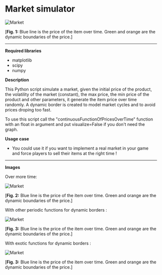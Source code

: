 # Market simulator

![Market](https://github.com/Multielio/Market_simulator/blob/master/example.png)

[**Fig. 1:** Blue line is the price of the item over time. Green and orange are the dynamic boundaries of the price.]

-------------------------------------------------------------------------------------------------------------------------
   **Required libraries**
   
  - matplotlib
  - scipy
  - numpy


  **Description**
  
  This Python script simulate a market, given the initial price of the product, the volatility of the market (constant), the max price,     the min price of the product and other parameters, it generate the item price over time randomly.
  A dynamic border is created to model market cycles and to avoid prices droping too fast.

  To use this script call the "continuousFunctionOfPricesOverTime" function with an float in argument and put visualize=False if you    don't   need the graph.


  **Usage case**
  
  - You could use it if you want to implement a real market in your game and force players to sell their items at the right time !
-------------------------------------------------------------------------------------------------------------------------

  **Images**

Over more time:

![Market](https://github.com/Multielio/Market_simulator/blob/master/example2.png)

[**Fig. 2:** Blue line is the price of the item over time. Green and orange are the dynamic boundaries of the price.]


With other periodic functions for dynamic borders :

![Market](https://github.com/Multielio/Market_simulator/blob/master/example4.png)

[**Fig. 3:** Blue line is the price of the item over time. Green and orange are the dynamic boundaries of the price.]

With exotic functions for dynamic borders :

![Market](https://github.com/Multielio/Market_simulator/blob/master/example5.png)

[**Fig. 3:** Blue line is the price of the item over time. Green and orange are the dynamic boundaries of the price.]

